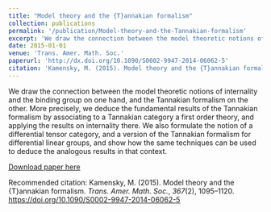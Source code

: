 ```yaml
---
title: "Model theory and the {T}annakian formalism"
collection: publications
permalink: '/publication/Model-theory-and-the-Tannakian-formalism'
excerpt: 'We draw the connection between the model theoretic notions of internality and the binding group on one hand, and the Tannakian formalism on the other. More precisely, we deduce the fundamental results of the Tannakian formalism by associating to a Tannakian category a first order theory, and applying the results on internality there. We also formulate the notion of a differential tensor category, and a version of the Tannakian formalism for differential linear groups, and show how the same techniques can be used to deduce the analogous results in that context.'
date: 2015-01-01
venue: 'Trans. Amer. Math. Soc.'
paperurl: 'http://dx.doi.org/10.1090/S0002-9947-2014-06062-5'
citation: 'Kamensky, M. (2015). Model theory and the {T}annakian formalism. <i>Trans. Amer. Math. Soc.</i>, <i>367</i>(2), 1095–1120. https://doi.org/10.1090/S0002-9947-2014-06062-5'
---
```

We draw the connection between the model theoretic notions of internality and the binding group on one hand, and the Tannakian formalism on the other. More precisely, we deduce the fundamental results of the Tannakian formalism by associating to a Tannakian category a first order theory, and applying the results on internality there. We also formulate the notion of a differential tensor category, and a version of the Tannakian formalism for differential linear groups, and show how the same techniques can be used to deduce the analogous results in that context.

[Download paper here](http://dx.doi.org/10.1090/S0002-9947-2014-06062-5)

Recommended citation: Kamensky, M. (2015). Model theory and the {T}annakian formalism. <i>Trans. Amer. Math. Soc.</i>, <i>367</i>(2), 1095–1120. https://doi.org/10.1090/S0002-9947-2014-06062-5

